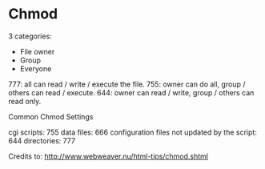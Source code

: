 # Chmod 

3 categories:

 - File owner
 - Group
 - Everyone
 
777: all can read / write / execute the file.
755: owner can do all, group / others can read / execute.
644: owner can read / write, group / others can read only.

Common Chmod Settings

cgi scripts: 755
data files: 666
configuration files not updated by the script: 644
directories: 777


Credits to: http://www.webweaver.nu/html-tips/chmod.shtml



